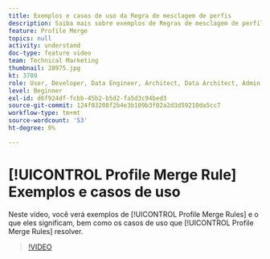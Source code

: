 ```yaml
---
title: Exemplos e casos de uso da Regra de mesclagem de perfis
description: Saiba mais sobre exemplos de Regras de mesclagem de perfil e o que elas significam, bem como os casos de uso que as Regras de mesclagem de perfil resolvem.
feature: Profile Merge
topics: null
activity: understand
doc-type: feature video
team: Technical Marketing
thumbnail: 28975.jpg
kt: 3709
role: User, Developer, Data Engineer, Architect, Data Architect, Admin, Leader
level: Beginner
exl-id: d6f924df-fcbb-45b2-b5d2-fa5d3c94bed3
source-git-commit: 124f03208f2b4e3b109b3f02a2d3d59210da5cc7
workflow-type: tm+mt
source-wordcount: '53'
ht-degree: 0%

---
```


# [!UICONTROL Profile Merge Rule] Exemplos e casos de uso

Neste vídeo, você verá exemplos de [!UICONTROL Profile Merge Rules] e o que eles significam, bem como os casos de uso que [!UICONTROL Profile Merge Rules] resolver.

>[!VIDEO](https://video.tv.adobe.com/v/28975/?quality=12)
